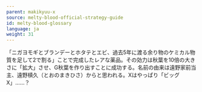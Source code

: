 ```yaml
---
parent: makikyuu-x
source: melty-blood-official-strategy-guide
id: melty-blood-glossary
language: ja
weight: 31
---
```


「ニガヨモギとブランデーとホタテとエビ、過去5年に渡る余り物のケミカル物質を足して2で割る」ことで完成したレアな薬品。その効力は秋葉を10倍の大きさに「拡大」させ、G秋葉を作り出すことに成功する。名前の由来は遠野家前当主、遠野槙久（とおのまきひさ）からと思われる。Xはやっぱり「ビッグX」……？

